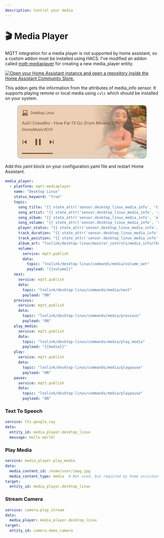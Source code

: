 ```yaml
---
description: Control your media
---
```


# 🎬 Media Player

MQTT integration for a media player is not supported by home assistant, so a custom addon must be installed using HACS. I've modified an addon called [mqtt-mediaplayer](https://github.com/bkbilly/hass-mqtt-mediaplayer) for creating a new media\_player entity.

[![Open your Home Assistant instance and open a repository inside the Home Assistant Community Store.](https://camo.githubusercontent.com/d20afdeaa87e4b5eb55d72ab709263151bfed2f2f121712ee852aa8cb730f4ad/68747470733a2f2f6d792e686f6d652d617373697374616e742e696f2f6261646765732f686163735f7265706f7369746f72792e737667)](https://my.home-assistant.io/redirect/hacs\_repository/?owner=bkbilly\&repository=hass-mqtt-mediaplayer\&category=integration)

This addon gets the information from the attributes of media\_info sensor. It supports playing remote or local media using `cvlc` which should be installed on your system.

<div align="left">

<figure><img src=".gitbook/assets/image.png" alt="" width="449"><figcaption></figcaption></figure>

</div>

Add this yaml block on your configuration.yaml file and restart Home Assistant.

```yaml
media_player:
  - platform: mqtt-mediaplayer
    name: "Desktop Linux"
    status_keyword: "true"
    topic:
      song_title: "{{ state_attr('sensor.desktop_linux_media_info', 'title') }}"
      song_artist: "{{ state_attr('sensor.desktop_linux_media_info', 'artist') }}"
      song_album: "{{ state_attr('sensor.desktop_linux_media_info', 'album') }}"
      song_volume: "{{ state_attr('sensor.desktop_linux_media_info', 'volume') }}"
      player_status: "{{ state_attr('sensor.desktop_linux_media_info', 'status') }}"
      track_duration: "{{ state_attr('sensor.desktop_linux_media_info', 'duration') }}"
      track_position: "{{ state_attr('sensor.desktop_linux_media_info', 'position') }}"
      album_art: "lnxlink/desktop-linux/monitor_controls/media_info/thumbnail"
      volume:
        service: mqtt.publish
        data:
          topic: "lnxlink/desktop-linux/commands/media/volume_set"
          payload: "{{volume}}"
    next:
      service: mqtt.publish
      data:
        topic: "lnxlink/desktop-linux/commands/media/next"
        payload: "ON"
    previous:
      service: mqtt.publish
      data:
        topic: "lnxlink/desktop-linux/commands/media/previous"
        payload: "ON"
    play_media:
      service: mqtt.publish
      data:
        topic: "lnxlink/desktop-linux/commands/media/play_media"
        payload: "{{media}}"
    play:
      service: mqtt.publish
      data:
        topic: "lnxlink/desktop-linux/commands/media/playpause"
        payload: "ON"
    pause:
      service: mqtt.publish
      data:
        topic: "lnxlink/desktop-linux/commands/media/playpause"
        payload: "ON"
```

### Text To Speech

```yaml
service: tts.google_say
data:
  entity_id: media_player.desktop_linux
  message: Hello world!
```

### Play Media

```yaml
service: media_player.play_media
data:
  media_content_id: /home/user/imag.jpg
  media_content_type: media  # Not used, but required by home assistant
target:
  entity_id: media_player.desktop_linux
```

### Stream Camera

```yaml
service: camera.play_stream
data:
  media_player: media_player.desktop_linux
target:
  entity_id: camera.demo_camera
```

